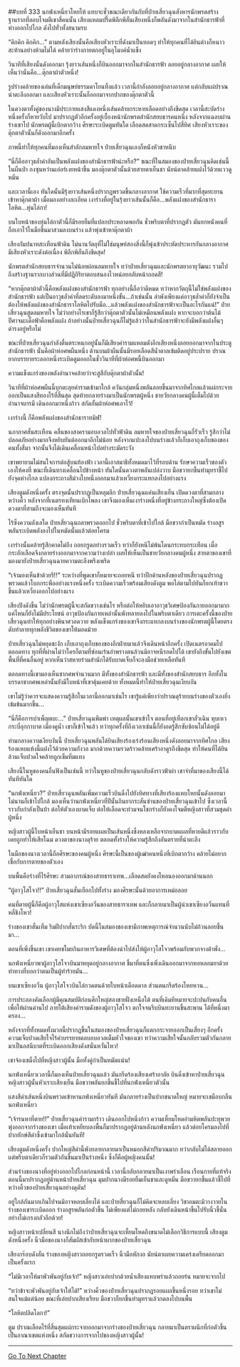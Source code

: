 ##บทที่ 333 นกฟ่งเหนี่ยวโหยไห้
แทบจะชั่วขณะเดียวกันกับที่ป๋ายเสี่ยวฉุนสังหารนักพรตสร้างฐานรากที่ลอบโจมตีเขาสี่คนนั้น เสียงแหลมปรี๊ดพิลึกพึลั่นเสียงหนึ่งก็พลันดังมาจากในสำนักธารฟ้าที่ห่างออกไปไกล ดังไปทั่วทั้งสนามรบ

“คิกคิก คิกคิก...” ตามหลังเสียงนั้นคือเสียงหัวเราะที่ดังมาเป็นทอดๆ ทำให้ทุกคนที่ได้ยินต่างก็หนาวสะท้านอย่างห้ามไม่ได้ คล้ายว่าร่างกายตกอยู่ในอุโมงค์น้ำแข็ง

วินาทีที่เสียงนั้นดังออกมา รุ้งยาวเส้นหนึ่งก็บินออกมาจากในสำนักธารฟ้า ลอยอยู่กลางอากาศ เผยให้เห็นว่านั่นคือ...ตุ๊กตาผ้าตัวหนึ่ง!

รูปร่างคล้ายของเล่นที่เด็กมนุษย์ธรรมดาโยนทิ้งแล้ว เวลานี้กำลังลอยอยู่กลางอากาศ แต่กลับแผ่ปราณน่าตะลึงออกมา และเสียงหัวเราะนั้นก็ออกมาจากปากของตุ๊กตาตัวนี้

ในดวงตาทั้งคู่ของนางมีประกายแสงสีแดงหนึ่งเส้นคล้ายกระหายเลือดอย่างถึงขีดสุด เวลานี้สะบัดร่างหนึ่งครั้งก็หายวับไป มาปรากฏตัวอีกครั้งอยู่เบื้องหน้านักพรตสำนักสยบธารคนหนึ่ง หลังจากแฉลบผ่านร่างเขาไป นักพรตผู้นี้เบิกตากว้าง ศีรษะระเบิดตูมทันใด เลือดสดสาดกระเซ็นไปสี่ทิศ เสียงหัวเราะของตุ๊กตาตัวนั้นก็ดังออกมาอีกครั้ง

ภาพนี้ทำให้ทุกคนที่มองเห็นสำลักลมหายใจ ป๋ายเสี่ยวฉุนเองก็หนังหัวชาหนึบ

“นี่ก็คืออาวุธล้ำค่าอันเป็นพลังแฝงของสำนักธารฟ้าน่ะหรือ?” ขณะที่ในสมองของป๋ายเสี่ยวฉุนคิดเช่นนี้ ในผืนป่า กงซุนหว่านเอ๋อร์เงยหน้าขึ้น มองตุ๊กตาตัวนั้นด้วยสายตาเย็นชา นัยน์ตาคล้ายแฝงไว้ด้วยแววดูหมิ่น

และเวลานี้เอง ทันใดนั้นมีรุ้งยาวเส้นหนึ่งปรากฏพรวดขึ้นกลางอากาศ ใช้ความเร็วที่มากที่สุดทะยานเข้าหาตุ๊กตาผ้า เมื่อมองอย่างละเอียด เงาร่างที่อยู่ในรุ้งยาวเส้นนั้นก็คือ...พลังแฝงของสำนักธาราโลหิต...หุ่นไล่กา!

บนใบหน้าของหุ่นไล่กาตัวนี้ก็มีรอยยิ้มที่แปลกประหลาดพอกัน ชั่วพริบตาที่ปรากฏตัว มันยกหนังคนที่ถือเอาไว้ในมือขึ้นมาสวมลงบนร่าง แล้วพุ่งเข้าหาตุ๊กตาผ้า

เสียงกัมปนาทสะเทือนฟ้าดิน ไม่นานวัตถุที่ไม่ใช่มนุษย์สองสิ่งนี้ก็พุ่งเข้าประหัตประหารกันกลางอากาศ มีเสียงหัวเราะดังต่อเนื่อง พิลึกพิลั่นถึงขีดสุด!

นักพรตสำนักสยบธารจำนวนไม่น้อยผ่อนลมหายใจ ทว่าป๋ายเสี่ยวฉุนและนักพรตยาอายุวัฒนะ รวมไปถึงสร้างฐานรากบางส่วนที่มีปฏิกิริยาตอบสนองไวหน่อยกลับหน้าถอดสี!

“หากตุ๊กตาผ้าตัวนี้คือพลังแฝงของสำนักธารฟ้า ทุกอย่างนี้ถือว่าดีหมด ทว่าหากวัตถุนี้ไม่ใช่พลังแฝงของสำนักธารฟ้า แต่เป็นอาวุธล้ำค่าที่ลดระดับลงมาหนึ่งขั้น...ถ้าเช่นนั้น ลำพังเพียงแค่อาวุธล้ำค่าก็ยังจำเป็นต้องให้พลังแฝงของสำนักธาราโลหิตไปรับมือ...แล้วพลังแฝงของสำนักธารฟ้าจะเป็นอะไรกันแน่!” ป๋ายเสี่ยวฉุนสูดลมหายใจ ไม่ว่าอย่างไรเขาก็รู้สึกว่าตุ๊กตาตัวนั้นไม่เหมือนพลังแฝง หากจะบอกว่าต้นไม้ปีศาจมะเดื่อฟ้าคือพลังแฝง ถ้าอย่างนั้นป๋ายเสี่ยวฉุนก็ไม่รู้แล้วว่าในสำนักธารฟ้าจะยังมีพลังแฝงอื่นๆ ดำรงอยู่หรือไม่

ขณะที่ป๋ายเสี่ยวฉุนกำลังตื่นตระหนกอยู่นั้นก็มีเสียงคำรามแหลมดังอีกเสียงหนึ่งลอยออกมาจากในประตูสำนักธารฟ้า นั่นคือผ้าห่อศพผืนหนึ่ง ด้านบนผ้าผืนนั้นมีรอยเลือดสีน้ำตาลเข้มติดอยู่ประปราย ปราณยากบรรยายระลอกหนึ่งระเบิดตูมออกในชั่ววินาทีที่ผ้าห่อศพนี้บินออกมา

ความแข็งแกร่งของพลังอำนาจคล้ายว่าจะสูสีกับตุ๊กตาผ้าตัวนั้น!

วินาทีที่ผ้าห่อศพผืนนี้บุกตะลุยคำรามเข้ามาใกล้ ควันกลุ่มหนึ่งพลันลอยขึ้นมาจากทิศไกลแล้วแผ่กระจายออกเป็นแสงสีทองไร้ที่สิ้นสุด สุดท้ายกลายร่างมาเป็นนักพรตผู้หนึ่ง ชายวัยกลางคนผู้นี้เต็มไปด้วยอำนาจบารมี เดินออกมาหนึ่งก้าว สกัดกั้นผ้าห่อศพเอาไว้!

เงาร่างนี้ ก็คือพลังแฝงของสำนักธาราทมิฬ!

นภากาศสั่นสะเทือน คลื่นของสงครามอบอวลไปทั่วฟ้าดิน ลมหายใจของป๋ายเสี่ยวฉุนถี่รัวเร็ว รู้สึกว่าไม่ปลอดภัยอย่างมากจึงหยิบยันต์ออกมาอีกไม่น้อย หลังจากแปะลงไปบนร่างแล้วก็เก็บเอาถุงเก็บของของคนทั้งสี่มา จากนั้นจึงได้เดินเคลื่อนหน้าไปอย่างระมัดระวัง

เขาพยายามไม่สนใจการต่อสู้บนท้องฟ้า เวลานี้เอาสมาธิทั้งหมดมาไว้ที่รอบด้าน รักษาความเร็วของตัวเองให้คงที่ ขณะที่เดินทางเคลื่อนไปข้างหน้า ทันใดนั้นดวงตาพลันเปล่งวาบ มือขวายกขึ้นทำมุทราชี้ไปยังจุดห่างไกล แปลงกระถางสีม่วงใบหนึ่งออกมาแล้วเหวี่ยงกระแทกลงไปอย่างแรง

เสียงตูมดังหนึ่งครั้ง ตรงจุดนั้นปรากฏเป็นหลุมลึก ป๋ายเสี่ยวฉุนแค่นเสียงเย็น เปิดดวงตาที่สามกลางหว่างคิ้ว หลังจากที่เนตรทงเทียนเบิกโพลง เขาจึงมองเห็นเงาร่างหนึ่งที่อยู่ข้างกระถางใหญ่ซึ่งต้องเปิดดวงตาที่สามถึงจะมองเห็นทันที

ไร้ซึ่งความลังเลใด ป๋ายเสี่ยวฉุนถลาพรวดออกไป ชั่วพริบตาที่เข้าไปใกล้ มือขวากำเป็นหมัด ร่างอสูรพลันระเบิดพลังลงไปในหมัดนั้นแล้วต่อยโครม

เงาร่างนั้นคล้ายรู้สึกคาดไม่ถึง ถอยกรูดอย่างรวดเร็ว ทว่าก็ยังหนีไม่พ้นโดนกระทบกระเทือน เมื่อกระอักเลือดจึงกลายร่างออกมาจากความว่างเปล่า เผยให้เห็นเป็นชายวัยกลางคนผู้หนึ่ง สายตาของเขาที่มองมายังป๋ายเสี่ยวฉุนฉายความตะลึงพรึงเพริด

“เจ้ามองเห็นข้าด้วยรึ!!” ระหว่างที่พูดเขาก็หมายจะถอยหนี ทว่าปีกด้านหลังของป๋ายเสี่ยวฉุนปรากฏพรวดแล้วโบกกระพืออย่างแรงหนึ่งครั้ง ระเบิดความเร็วพร้อมเสียงดังตูม พอไล่ตามไปทันก็ยกเท้าขวาขึ้นแล้วเหวี่ยงออกไปอย่างแรง

เสียงปังดังขึ้น ไม่ว่านักพรตผู้นี้จะสกัดขวางเช่นไร หรือต่อให้หยิบเอาอาวุธวิเศษป้องกันกายออกมามากแค่ไหนก็ยังไม่มีประโยชน์ อาวุธป้องกันกายเหล่านั้นพังทลายลงไปในพริบตาเดียว การเตะครั้งนี้ของป๋ายเสี่ยวฉุนทำให้ทุกอย่างพินาศวอดวาย พลังแข็งแกร่งของเขาจึงกระแทกลงบนร่างของนักพรตผู้นี้โดยตรง ดับทำลายทุกพลังชีวิตของเขาให้มอดม้วย

ป๋ายเสี่ยวฉุนไม่หยุดชะงัก เก็บเอาถุงเก็บของของอีกฝ่ายมาแล้วจึงเดินหน้าอีกครั้ง เปิดเนตรอาคมไปตลอดทาง ทุกที่ที่ผ่านไม่ว่าใครก็ตามที่ซ่อนเร้นอำพรางตนล้วนมิอาจหนีรอดไปได้ เขายังถึงขั้นไปยังเขตพื้นที่ที่คนอื่นอยู่ หากเห็นว่าสหายร่วมสำนักได้รับบาดเจ็บก็จะลงมือช่วยเหลือทันที

ตลอดทางนี้เขามองเห็นซากศพจำนวนมาก มีทั้งของสำนักธารฟ้า และมีทั้งของสำนักสยบธาร อีกทั้งในบรรดาซากศพเหล่านั้นยังมีใบหน้าที่เขาคุ้นเคยด้วย ทั้งหมดนี้ทำให้ป๋ายเสี่ยวฉุนเงียบงัน

เขาไม่รู้ว่าควรจะแสดงความรู้สึกในเวลานี้ออกมาเช่นไร เขารู้แค่เพียงว่าปราณดุร้ายบนร่างของตัวเองยิ่งเข้มข้นมากขึ้น...

“นี่ก็คือการบำเพ็ญตบะ...” ป๋ายเสี่ยวฉุนพึมพำ เหตุผลนั้นเขาเข้าใจ ตอนที่อยู่เทือกเขาลั่วเฉิน หุบเหวกระบี่อุกกาบาต เมืองคูน้ำ เขาก็เข้าใจแล้ว ทว่าทุกครั้งที่ถึงเวลาเช่นนี้ก็ยังอดรู้สึกซับซ้อนไม่ได้อยู่ดี

ท่ามกลางความเงียบงันนี้ ป๋ายเสี่ยวฉุนพลันได้ยินเสียงร้องเร่งร้อนเสียงหนึ่งดังลอยมาจากทิศไกล เสียงร้องแหบแห้งนี้แฝงไว้ด้วยความกังวล มากด้วยความรวดร้าวคล้ายเศร้าอาดูรถึงขีดสุด ทำให้คนที่ได้ยินล้วนเจ็บปวดใจคล้ายถูกเข็มทิ่มแทง

เสียงนี้ในหูของคนอื่นฟังเป็นเช่นนี้ ทว่าในหูของป๋ายเสี่ยวฉุนกลับดังราวฟ้าผ่า เขาจำที่มาของเสียงนี้ได้ทันทีทันใด

“นกฟ่งเหนี่ยว?” ป๋ายเสี่ยวฉุนพลันเพิ่มความเร็วบินดิ่งไปยังทิศทางที่เสียงร้องแหบโหยนั้นดังลอยมา ไม่นานก็เข้าไปใกล้ มองเห็นว่านกฟ่งเหนี่ยวที่ปีนั้นกินยากระสันซ่านของป๋ายเสี่ยวฉุนเข้าไป ซึ่งเวลานี้ราวกับกำลังเป็นบ้า ต่อให้ตัวเองบาดเจ็บ ต่อให้เลือดจะท่วมจนโชกร่างก็ยังคงโจมตีหญิงสาวที่สวมชุดดำผู้หนึ่ง

หญิงสาวผู้นี้ใบหน้าเย็นชา บนหน้ามีรอยแผลเป็นเส้นหนึ่งซึ่งหลงเหลือจากบาดแผลที่หายดีแล้วราวกับเคยถูกทำให้เสียโฉม ดวงตาของนางดุร้าย ตลอดทั้งร่างให้ความรู้สึกถึงอันตรายที่น่าตะลึง

ในมือของนางเวลานี้ถือศีรษะของคนผู้หนึ่ง ศีรษะนี้เป็นของผู้เฒ่าคนหนึ่งที่เบิกตากว้าง คล้ายไม่อยากเชื่อกับการตายของตัวเอง

บนพื้นคือร่างที่ไร้ศีรษะ สวมอาภรณ์ของสายธาราเทพ...เลือดสดยังคงไหลนองออกมาด้านนอก

“ผู้อาวุโสโจว!!” ป๋ายเสี่ยวฉุนสั่นเยือกไปทั้งร่าง มองศีรษะนั้นด้วยอาการเหม่อลอย

คนที่ตายผู้นี้ก็คือผู้อาวุโสแห่งเขาเซียงอวิ๋นของสายธาราเทพ และก็กลายมาเป็นผู้นำเขาเซียงอวิ๋นแทนที่หลี่ชิงโหว!

ร่างของเขาสั่นเทิ้ม ริมฝีปากสั่นระริก บัดนี้ในสมองของเขามีภาพเหตุการณ์จำนวนนับไม่ถ้วนลอยขึ้นมา...

ตอนที่เพิ่งขึ้นเขา เขาเคยขโมยกินอาหารวิเศษที่ต้องนำไปส่งให้ผู้อาวุโสโจวพร้อมกับพวกจางต้าพั่ง...

นกฟ่งเหนี่ยวพาผู้อาวุโสโจวบินมาหยุดอยู่กลางอากาศ ชี้มาที่ตนซึ่งเพิ่งเดินออกมาจากหอหลอมยาด้วยท่าทางที่บอกว่าตนเป็นผู้ทำร้ายมัน...

บนเขาเซียงอวิ๋น ผู้อาวุโสโจวบินไล่กวดตนด้วยใบหน้าเดือดดาล ส่วนตนกรีดร้องโหยหวน...

การประลองคัดเลือกผู้มีคุณสมบัติก่อนศึกใหญ่สองชายฝั่งเหนือใต้ ตนที่เดิมทีหมายจะปะปนกับคนอื่นเพื่อให้ผ่านด่านไป ภายใต้เสียงคำรามดังของผู้อาวุโสโจว ตกใจจนรีบบินทะยานขึ้นสะพาน ได้ที่หนึ่งมาครอง...

หลังจากที่ทั้งหมดทั้งมวลนี้ปรากฏขึ้นในสมองของป๋ายเสี่ยวฉุนก็แตกกระจายออกเป็นเสี่ยงๆ อีกครั้ง ความเจ็บปวดเสียใจไร้คำบรรยายตลบอบอวลเต็มหัวใจของเขา ทว่าความเสียใจนั้นกลับรวมตัวกันกลายมาเป็นอสนีบาตที่ระเบิดออกเสียงดังสนั่นหวั่นไหว!

เขาจ้องเขม็งไปที่หญิงสาวผู้นั้น มือทั้งคู่กำเป็นหมัดแน่น!

นกฟ่งเหนี่ยวเวลานี้ก็มองเห็นป๋ายเสี่ยวฉุนแล้ว มันกรีดร้องเสียงเศร้าอาลัย บินดิ่งเข้าหาป๋ายเสี่ยวฉุน หญิงสาวผู้นั้นหัวเราะเสียงเย็น มือขวาพลันยกขึ้นชี้ไปที่นกฟ่งเหนี่ยวตัวนั้น

แสงสีดำเส้นหนึ่งบินพรวดเข้าหานกฟ่งเหนี่ยวทันที มันกลายร่างเป็นปากขนาดใหญ่ หมายจะเขมือบกลืนนกฟ่งเหนี่ยว

“เจ้ารนหาที่ตาย!!” ป๋ายเสี่ยวฉุนคำรามกร้าว เดินออกไปหนึ่งก้าว ความเหี้ยมโหดอำมหิตพลันปะทุพวยพุ่งออกจากร่างของเขา เมื่อเท้าเหยียบลงพื้นก็มาปรากฎอยู่ด้านหลังนกฟ่งเหนี่ยว แล้วต่อยโครมลงไปที่ปากยักษ์สีดำซึ่งเข้ามาใกล้นั่นทันที!

เสียงตูมดังหนึ่งครั้ง ปากใหญ่สีดำนี้พังทลายกลายมาเป็นหมอกสีดำปริมาณมาก ทว่ากลับไม่ได้สลายออก แต่พริบตาเดียวก็รวมตัวกันขึ้นมาเป็นร่างหนึ่ง ซึ่งก็คือผู้หญิงคนนั้น!

ส่วนร่างของนางที่อยู่ห่างออกไปไกลก่อนหน้านี้ เวลานี้กลับกลายมาเป็นเงาพร่าเลือน เรือนกายที่แท้จริงตอนนี้มาปรากฏอยู่ด้านหน้าป๋ายเสี่ยวฉุน มุมปากนางมีรอยยิ้มเย็นชาและดูหมิ่น มือขวายกขึ้นแล้วชี้ไปที่หว่างคิ้วของป๋ายเสี่ยวฉุนอย่างดุดัน!

อยู่ใกล้กันมากเกินไปจนมิอาจหลบเลี่ยงได้ และป๋ายสี่ยวฉุนก็ไม่คิดจะหลบเลี่ยง วิชาอมตะมิวางวายในร่างของเขาระเบิดออก ร่างอสูรพลันก่อตัวขึ้น ไม่เพียงแต่ไม่ถอยหลัง กลับยังเดินหน้าขึ้นไปรับนิ้วชี้นั่นอย่างไม่เกรงกลัวอีกด้วย!

หญิงสาวหน้าเปลี่ยนสี นางนึกไม่ถึงว่าป๋ายเสี่ยวฉุนจะเหี้ยมโหดถึงขนาดไม่เลือกวิธีการแบบนี้ เสียงตูมดังหนึ่งครั้ง นิ้วมือของนางก็สัมผัสเข้ากับหน้าผากของป๋ายเสี่ยวฉุน

เสียงกร๊อบดังลั่น ร่างของหญิงสาวถอยกรูดรวดเร็ว นิ้วมือหักงอ นัยน์ตาเผยความเคร่งเครียดออกมาเป็นครั้งแรก

“ไม่มีเวลาให้มาพัวพันอยู่กับเจ้า!” หญิงสาวเอ่ยปากด้วยน้ำเสียงแหบพร่าแล้วถอยร่น หมายจะจากไป

“ทว่าข้าจะพัวพันอยู่กับเจ้าให้ได้!” หว่างคิ้วของป๋ายเสี่ยวฉุนปรากฏรอยแผลขึ้นหนึ่งรอย ทว่าเขาไม่สนใจแม้แต่น้อย ขณะที่เอ่ยปากเสียงเรียบ มือขวาก็ยกขึ้นทำมุทราแล้วกดลงไปบนพื้น

“โลหิตปลิดโลกา!”

ตูม ปราณเลือดไร้ที่สิ้นสุดแผ่กระจายออกมาจากร่างของป๋ายเสี่ยวฉุน กลายมาเป็นตราผนึกที่ก่อตัวขึ้นเป็นอาณาเขตแห่งหนึ่ง สกัดขวางการจากไปของหญิงสาวผู้นั้น!


------


[Go To Next Chapter]( ./8.md)